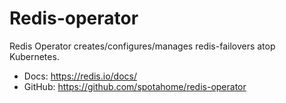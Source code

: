 # Redis-operator

Redis Operator creates/configures/manages redis-failovers atop Kubernetes.

- Docs: https://redis.io/docs/
- GitHub: https://github.com/spotahome/redis-operator
